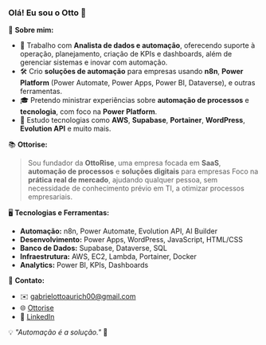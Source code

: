### Olá! Eu sou o Otto 👋

🚀 **Sobre mim:**
- 💼 Trabalho com **Analista de dados e automação**, oferecendo suporte à operação, planejamento, criação de KPIs e dashboards, além de gerenciar sistemas e inovar com automação.
- 🛠️ Crio **soluções de automação** para empresas usando **n8n**, **Power Platform** (Power Automate, Power Apps, Power BI, Dataverse), e outras ferramentas.
- 🎓 Pretendo ministrar experiências sobre **automação de processos** e **tecnologia**, com foco na **Power Platform**.
- 🔧 Estudo tecnologias como **AWS**, **Supabase**, **Portainer**, **WordPress**, **Evolution API** e muito mais.

📚 **Ottorise:**
> Sou fundador da **OttoRise**, uma empresa focada em **SaaS**, **automação de processos** e **soluções digitais** para empresas
> Foco na **prática real de mercado**, ajudando qualquer pessoa, sem necessidade de conhecimento prévio em TI, a otimizar processos empresariais.

🖥️ **Tecnologias e Ferramentas:**
- **Automação:** n8n, Power Automate, Evolution API, AI Builder
- **Desenvolvimento:** Power Apps, WordPress, JavaScript, HTML/CSS
- **Banco de Dados:** Supabase, Dataverse, SQL
- **Infraestrutura:** AWS, EC2, Lambda, Portainer, Docker
- **Analytics:** Power BI, KPIs, Dashboards

📩 **Contato:**
- ✉️ gabrielottoaurich00@gmail.com
- 🌐 [Ottorise](Ottorise.com.br)
- 🔗 [LinkedIn]([https://www.linkedin.com/in/seu-perfil](https://www.linkedin.com/in/gabrielottoaurich/))

💡 *"Automação é a solução."* 🚀
